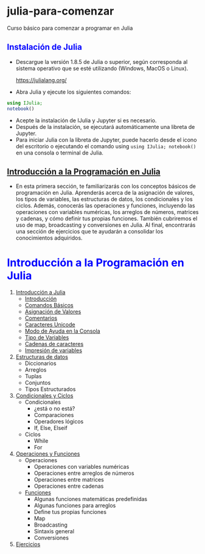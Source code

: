 # julia-para-comenzar
Curso básico para comenzar a programar en Julia
## <font color=blue>Instalación de Julia</font>
* Descargue la versión 1.8.5 de Julia o superior, según corresponda al sistema operativo que se esté utilizando (Windows, MacOS o Linux).

    https://julialang.org/

* Abra Julia y ejecute los siguientes comandos:

```Julia
using IJulia;
notebook()
```
* Acepte la instalación de IJulia y Jupyter si es necesario.
* Después de la instalación, se ejecutará automáticamente una libreta de Jupyter.
* Para iniciar Julia con la libreta de Jupyter, puede hacerlo desde el icono del escritorio o ejecutando el comando using `using IJulia; notebook()` en una consola o terminal de Julia.

## <font color=blue>[Introducción a la Programación en Julia](https://github.com/mrnolasco/julia-para-comenzar/blob/main/Notebook%2001%20-%20Introducci%C3%B3n%20a%20la%20Programaci%C3%B3n%20en%20Julia.ipynb)</font>

* En esta primera sección, te familiarizarás con los conceptos básicos de programación en Julia. Aprenderás acerca de la asignación de valores, los tipos de variables, las estructuras de datos, los condicionales y los ciclos. Además, conocerás las operaciones y funciones, incluyendo las operaciones con variables numéricas, los arreglos de números, matrices y cadenas, y cómo definir tus propias funciones. También cubriremos el uso de map, broadcasting y conversiones en Julia. Al final, encontrarás una sección de ejercicios que te ayudarán a consolidar los conocimientos adquiridos.
<a name="contenidos"></a>
# <font color=blue>Introducción a la Programación en Julia</font>
1. [Introducción a Julia](https://github.com/mrnolasco/julia-para-comenzar/blob/main/introduccion-a-julia.md)
    * [Introducción](https://github.com/mrnolasco/julia-para-comenzar/blob/main/introduccion-a-julia.md#introducci%C3%B3n-a-julia-)
    * [Comandos Básicos](https://github.com/mrnolasco/julia-para-comenzar/blob/main/introduccion-a-julia.md#comandos-b%C3%A1sicos)
    * [Asignación de Valores](https://github.com/mrnolasco/julia-para-comenzar/blob/main/introduccion-a-julia.md#asignaci%C3%B3n-de-valores)
    * [Comentarios](https://github.com/mrnolasco/julia-para-comenzar/blob/main/introduccion-a-julia.md#comentarios)
    * [Caracteres Unicode](https://github.com/mrnolasco/julia-para-comenzar/blob/main/introduccion-a-julia.md#caracteres-unicode)
    * [Modo de Ayuda en la Consola](https://github.com/mrnolasco/julia-para-comenzar/blob/main/introduccion-a-julia.md#modo-de-ayuda-en-la-consola)
    * [Tipo de Variables](https://github.com/mrnolasco/julia-para-comenzar/blob/main/introduccion-a-julia.md#tipo-de-variables)
    * [Cadenas de caracteres](https://github.com/mrnolasco/julia-para-comenzar/blob/main/introduccion-a-julia.md#cadenas-de-caracteres)
    * [Impresión de variables](https://github.com/mrnolasco/julia-para-comenzar/blob/main/introduccion-a-julia.md#impresi%C3%B3n-de-variables)
2. [Estructuras de datos]()
    * Diccionarios
    * Arreglos
    * Tuplas
    * Conjuntos
    * Tipos Estructurados
3. [Condicionales y Ciclos]()
    * Condicionales
        * ¿está o no está?
        * Comparaciones
        * Operadores lógicos
        * If, Else, Elseif
    * Ciclos
        * While
        * For       
4. [Operaciones y Funciones]()
    * Operaciones
        * Operaciones con variables numéricas
        * Operaciones entre arreglos de números
        * Operaciones entre matrices
        * Operaciones entre cadenas
    * [Funciones]()
        * Algunas funciones matemáticas predefinidas
        * Algunas funciones para arreglos
        * Define tus propias funciones
        * Map
        * Broadcasting
        * Sintaxis general
        * Conversiones
5. [Ejercicios]()
